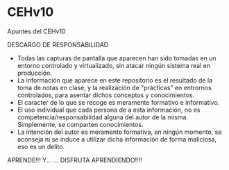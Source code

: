 # CEHv10
Apuntes del CEHv10

DESCARGO DE RESPONSABILIDAD
  - Todas las capturas de pantalla que aparecen han sido tomadas en un entorno controlado y virtualizado, sin atacar ningún sistema real en producción.
  - La información que aparece en este repositorio es el resultado de la toma de notas en clase, y la realización de "prácticas" en entrornos controlados, para asentar dichos conceptos y conocimientos.
  - El caracter de lo que se recoge es meramente formativo e informativo. 
  - El uso individual que cada persona de a esta información, no es competencia/responsabilidad alguna del autor de la misma. Simplemente, se comparten conocimientos. 
  - La intención del autor es meramente formativa, en ningún momento, se aconseja ni se induce a utilizar dicha información de forma maliciosa, eso es un delito. 

APRENDE!!! Y...
  ... DISFRUTA APRENDIENDO!!!!

